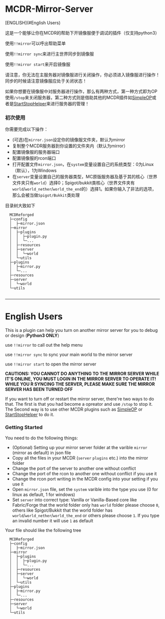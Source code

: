 # MCDR-Mirror-Server

[ENGLISH](#English Users)

这是一个能够让你在MCDR的帮助下开镜像服便于调试的插件（仅支持python3）

使用`!!mirror`可以呼出帮助菜单

使用`!!mirror sync`来进行主世界同步到镜像服

使用`!!mirror start`来开启镜像服

请注意，你无法在主服务器对镜像服进行关闭操作，你必须进入镜像服进行操作！同步的时候请注意镜像服应处于关闭状态！

如果你想要在镜像服中对服务器进行操作，那么有两种方式，第一种方式即为OP使用`/stop`来关闭服务器，第二种方式则是借助其他的MCDR插件如[SimpleOP](https://github.com/GamerNoTitle/SimpleOP)或者是[StartStopHelper](https://github.com/MCDReforged-Plugins/StartStopHelper)来进行服务器的管理！

### 初次使用

你需要完成以下操作：

- (可选)在`mirror.json`设定你的镜像服文件夹，默认为mirror
- 复制整个MCDR服务器到你设置的文件夹内（默认为mirror）
- 配置镜像服的服务器端口
- 配置镜像服的rcon端口
- 打开配置文件`mirror.json`，在`system`变量设置自己的系统类型：0为Linux（默认），1为Windows
- 在`server`变量设置自己的服务器类型，MC原版服务器及基于其的核心（世界文件夹只有`world`）选择0；Spigot/bukkit类核心（世界文件夹有`world`/`world_nether`/`world_the_end`的）选择1。如果你输入了非法的选项，那么会被当做`Spigot/Bukkit`类处理

目录树大致如下

```
  MCDReforged
  ├─config
  │  ├─mirror.json
  ├─mirror
  │  ├─plugins
  │  │  ├─plugin.py
  │  │  └─...
  │  ├─resources
  │  ├─server
  │  │  └─world
  │  └─utils
  ├─plugins
  │  ├─mirror.py
  │  └─...
  ├─resources
  ├─server
  │  └─world
  └─utils
  
```

---

# English Users

This is a plugin can help you turn on another mirror server for you to debug or design (**Python3 ONLY**)

use `!!mirror` to call out the help menu

use `!!mirror sync` to sync your main world to the mirror server

use `!!mirror start` to open the mirror server

**CAUTIONS: YOU CANNOT DO ANYTHING TO THE MIRROR SERVER WHILE IT'S ONLINE, YOU MUST LOGIN IN THE MIRROR SERVER TO OPERATE IT! WHILE YOU R SYNCING THE SERVER, PLEASE MAKE SURE THE MIRROR SERVER HAS BEEN TURNED OFF**

If you want to turn off or restart the mirror server, there're two ways to do that. The first is that you had become a opreator and use `/stop` to stop it. The Second way is to use other MCDR plugins such as [SimpleOP](https://github.com/GamerNoTitle/SimpleOP) or [StartStopHelper](https://github.com/MCDReforged-Plugins/StartStopHelper) to do it.

### Getting Started

You need to do the following things:

- (Optional) Setting up your mirror server folder at the varible `mirror` (mirror as default) in json file
- Copy all the files in your MCDR (`server` `plugins` etc.) into the mirror folder
- Change the port of the server to another one without conflict
- Change the port of the rcon to another one without conflict if you use it
- Change the rcon port writing in the MCDR config into your setting if you use it
- Open `mirror.json` file, set the `system` varible into the type you use (0 for linux as default, 1 for windows)
- Set `server` into correct type: Vanilla or Vanilla-Based core like Fabric/Forge that the world folder only has `world` folder please choose `0`, others like Spigot/Bukkit that the world folder has `world`/`world_nether`/`world_the_end` or others please choose `1`. If you type an invalid number it will use `1` as default

Your file should like the following tree

```
  MCDReforged
  ├─config
  │  ├─mirror.json
  ├─mirror
  │  ├─plugins
  │  │  ├─plugin.py
  │  │  └─...
  │  ├─resources
  │  ├─server
  │  │  └─world
  │  └─utils
  ├─plugins
  │  ├─mirror.py
  │  └─...
  ├─resources
  ├─server
  │  └─world
  └─utils
```

